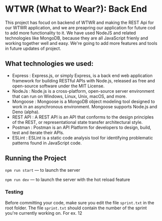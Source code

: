 # WTWR (What to Wear?): Back End

This project has focud on backend of WTWR and making the REST Api for our WTWR application, and we are preapring our application for future cod to add more functionality to it.
We have used NodeJS and related technologies like MongoDB, because they are all JavaScript frienly and working together well and easy.
We're going to add more features and tools in future updates of project.

## What technologies we used:

- Express : Express.js, or simply Express, is a back end web application framework for building RESTful APIs with Node.js, released as free and open-source software under the MIT License.
- NodeJs : Node.js is a cross-platform, open-source server environment that can run on Windows, Linux, Unix, macOS, and more.
- Mongoose : Mongoose is a MongoDB object modeling tool designed to work in an asynchronous environment. Mongoose supports Node.js and Deno (alpha).
- REST API : A REST API is an API that conforms to the design principles of the REST, or representational state transfer architectural style.
- Postman : Postman is an API Platform for developers to design, build, test and iterate their APIs.
- ESLint : ESLint is a static code analysis tool for identifying problematic patterns found in JavaScript code.

## Running the Project

`npm run start` — to launch the server

`npm run dev` — to launch the server with the hot reload feature

### Testing

Before committing your code, make sure you edit the file `sprint.txt` in the root folder. The file `sprint.txt` should contain the number of the sprint you're currently working on. For ex. 12
